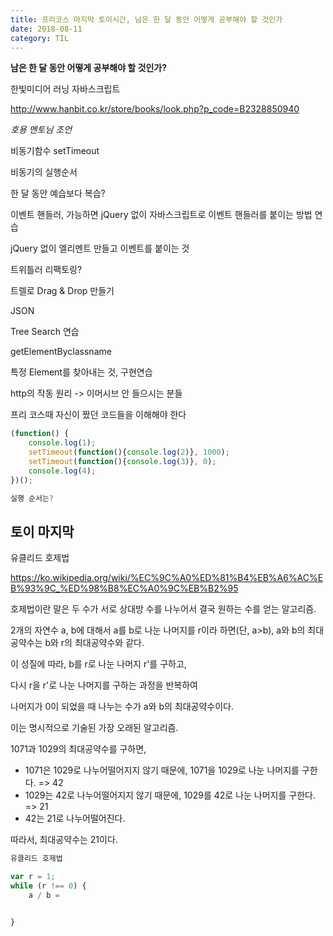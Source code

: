```yaml
---
title: 프리코스 마지막 토이시간, 남은 한 달 동안 어떻게 공부해야 할 것인가
date: 2018-08-11
category: TIL
---
```


**남은 한 달 동안 어떻게 공부해야 할 것인가?**

한빛미디어 러닝 자바스크립트

http://www.hanbit.co.kr/store/books/look.php?p_code=B2328850940

_호용 멘토님 조언_

비동기함수 setTimeout

비동기의 실행순서

한 달 동안 예습보다 복습?

이벤트 핸들러, 가능하면 jQuery 없이 자바스크립트로 이벤트 핸들러를 붙이는 방법 연습

jQuery 없이 엘리멘트 만들고 이벤트를 붙이는 것

트위틀러 리팩토링?

트렐로 Drag & Drop 만들기

JSON

Tree Search 연습

getElementByclassname

특정 Element를 찾아내는 것, 구현연습

http의 작동 원리 -> 이머시브 안 들으시는 분들

프리 코스때 자신이 짰던 코드들을 이해해야 한다

```javascript
(function() {
    console.log(1);
    setTimeout(function(){console.log(2)}, 1000);
    setTimeout(function(){console.log(3)}, 0);
    console.log(4);
})();

실행 순서는?


```

## 토이 마지막

유클리드 호제법

https://ko.wikipedia.org/wiki/%EC%9C%A0%ED%81%B4%EB%A6%AC%EB%93%9C_%ED%98%B8%EC%A0%9C%EB%B2%95

호제법이란 말은 두 수가 서로 상대방 수를 나누어서 결국 원하는 수를 얻는 알고리즘.

2개의 자연수 a, b에 대해서 a를 b로 나눈 나머지를 r이라 하면(단, a>b), a와 b의 최대공약수는 b와 r의 최대공약수와 같다.

이 성질에 따라, b를 r로 나눈 나머지 r'를 구하고,

다시 r을 r'로 나눈 나머지를 구하는 과정을 반복하여

나머지가 0이 되었을 때 나누는 수가 a와 b의 최대공약수이다.

이는 명시적으로 기술된 가장 오래된 알고리즘.

1071과 1029의 최대공약수를 구하면,

- 1071은 1029로 나누어떨어지지 않기 때문에, 1071을 1029로 나눈 나머지를 구한다. => 42
- 1029는 42로 나누어떨어지지 않기 때문에, 1029를 42로 나눈 나머지를 구한다. => 21
- 42는 21로 나누어떨어진다.

따라서, 최대공약수는 21이다.

```javascript
유클리드 호제법

var r = 1;
while (r !== 0) {
    a / b =


}


```
